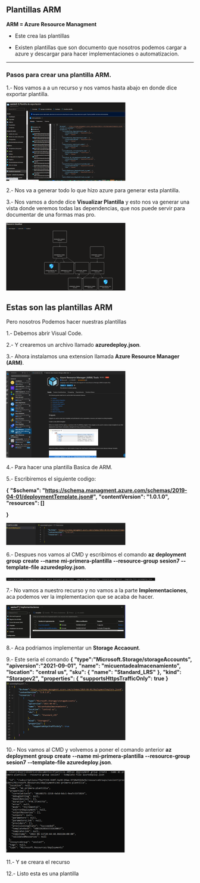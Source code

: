 ## Plantillas ARM

**ARM = Azure Resource Managment**

- Este crea las plantillas 

- Existen plantillas que son documento que nosotros podemos cargar a azure y descargar para hacer implementaciones o automatizacion.

-------------------------------------------------------------------------------------------------------------------------------------------------
### Pasos para crear una plantilla ARM.

1.- Nos vamos a a un recurso y nos vamos hasta abajo en donde dice exportar plantilla.

![Exportar Plantilla](Imagenes/PlantillaExportacion.PNG)

2.- Nos va a generar todo lo que hizo azure para generar esta plantilla.


3.- Nos vamos a donde dice **Visualizar Plantilla** y esto nos va generar una vista donde veremos todas las dependencias, que nos puede servir para documentar de una formas mas pro.

![Visualizador de Plantilla](Imagenes/VisualizadordeRecursos.PNG)

## Estas son las plantillas ARM

Pero nosotros Podemos hacer nuestras plantillas

1.- Debemos abrir Visual Code.

2.- Y crearemos un archivo llamado **azuredeploy.json**.

3.- Ahora instalamos una extension llamada **Azure Resource Manager (ARM)**.

![Azure Resource Manager](Imagenes/Azureresourcemanager.PNG)

4.- Para hacer una plantilla Basica de ARM.

5.- Escribiremos el siguiente codigo: 

**{**
    **"$schema": "https://schema.managment.azure.com/schemas/2019-04-01/deploymentTemplate.json#",**
    **"contentVersion": "1.0.1.0",**
    **"resources": []**


**}**

![Plantilla Basica de ARM](Imagenes/EstoesLominimoparahacerunaplantillaARM.PNG)

6.- Despues nos vamos al CMD y escribimos el comando **az** **deployment** **group** **create** **--name** **mi-primera-plantilla** **--resource-group** **sesion7** **--template-file** **azuredeploy.json**.

![Comando](Imagenes/comandoCMD.PNG)

7.- No vamos a nuestro recurso y no vamos a la parte **Implementaciones**, aca podemos ver la implementacion que se acaba de hacer.

![Implementacion](Imagenes/Implementaciones.PNG)

8.- Aca podriamos implementar un **Storage Accaount**.

9.- Este seria el comando 
        **{**
            **"type":"Microsoft.Storage/storageAccounts",**
            **"apiversion":"2021-09-01",**
            **"name": "micuentadealmacenamiento",**
            **"location":** **"central** **us",**
            **"sku":** **{**
                **"name":** **"Standard_LRS"**
            **},**
            **"kind":** **"Storagev2",**
            **"properties": {**
                **"supportsHttpsTrafficOnly":** **true**
        **}**
        ![Comando Storage Account](Imagenes/comandoStorageAccount.PNG)

10.- Nos vamos al CMD y volvemos a poner el comando anterior **az** **deployment** **group** **create** **--name** **mi-primera-plantilla** **--resource-group** **sesion7** **--template-file** **azuredeploy.json**.

![Final](Imagenes/final.PNG)

11.- Y se creara el recurso

12.- Listo esta es una plantilla
